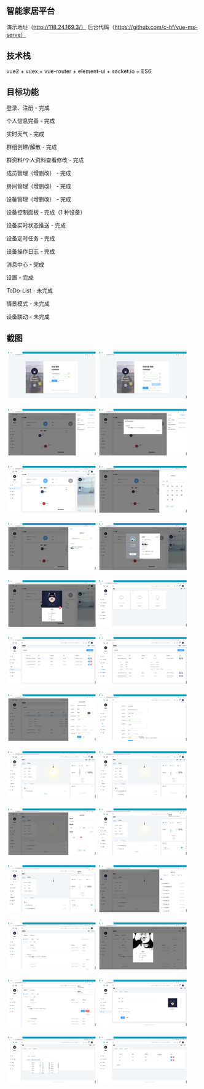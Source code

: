 ## 智能家居平台

演示地址（http://118.24.169.3/）
后台代码（https://github.com/c-hf/vue-ms-serve）

## 技术栈

vue2 + vuex + vue-router + element-ui + socket.io + ES6

## 目标功能

登录、注册 - 完成

个人信息完善 - 完成

实时天气 - 完成

群组创建/解散 - 完成

群资料/个人资料查看修改 - 完成

成员管理（增删改） - 完成

房间管理（增删改） - 完成

设备管理（增删改） - 完成

设备控制面板 - 完成（1 种设备）

设备实时状态推送 - 完成

设备定时任务 - 完成

设备操作日志 - 完成

消息中心 - 完成

设置 - 完成

ToDo-List - 未完成

情景模式 - 未完成

设备联动 - 未完成

## 截图

<img src="_md_img\1-登录.PNG" width="45%" style="padding: 5px;"><img src="_md_img\1-注册.PNG" width="45%" style="padding: 5px;">

<img src="_md_img\2-首页-2.PNG" width="45%" style="padding: 5px;"><img src="_md_img\2-首页-3.PNG" width="45%" style="padding: 5px;">

<img src="_md_img\3-群组-1.PNG" width="45%" style="padding: 5px;"><img src="_md_img\3-群组-2.PNG" width="45%" style="padding: 5px;">

<img src="_md_img\3-群组-3.PNG" width="45%" style="padding: 5px;"><img src="_md_img\3-群组-4.PNG" width="45%" style="padding: 5px;">

<img src="_md_img\3-群组-5.PNG" width="45%" style="padding: 5px;"><img src="_md_img\4-控制台.PNG" width="45%" style="padding: 5px;">

<img src="_md_img\4-设备管理-1.PNG" width="45%" style="padding: 5px;"><img src="_md_img\4-设备管理-2.PNG" width="45%" style="padding: 5px;">

<img src="_md_img\4-设备管理-3.PNG" width="45%" style="padding: 5px;"><img src="_md_img\5-设备接入-2.PNG" width="45%" style="padding: 5px;">

<img src="_md_img\6-设备控制面板-1.PNG" width="45%" style="padding: 5px;"><img src="_md_img\6-设备控制面板-2.PNG" width="45%" style="padding: 5px;">

<img src="_md_img\6-设备控制面板-3.PNG" width="45%" style="padding: 5px;"><img src="_md_img\6-设备控制面板-4.PNG" width="45%" style="padding: 5px;">

<img src="_md_img\6-设备控制面板-5.PNG" width="45%" style="padding: 5px;"><img src="_md_img\6-设备控制面板-6.PNG" width="45%" style="padding: 5px;">

<img src="_md_img\7-消息中心.PNG" width="45%" style="padding: 5px;"><img src="_md_img\7-消息中心-2.PNG" width="45%" style="padding: 5px;">

<img src="_md_img\7-消息中心-3.PNG" width="45%" style="padding: 5px;"><img src="_md_img\8-设置-1.PNG" width="45%" style="padding: 5px;">

<img src="_md_img\8-设置-2.PNG" width="45%" style="padding: 5px;"><img src="_md_img\8-设置-3.PNG" width="45%" style="padding: 5px;">
